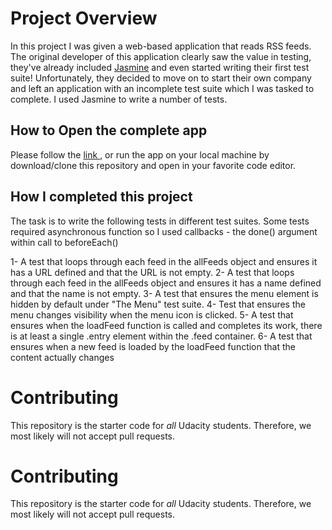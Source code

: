 # Project Overview

In this project I was given a web-based application that reads RSS feeds. The original developer of this application clearly saw the value in testing, they've already included [Jasmine](http://jasmine.github.io/) and even started writing their first test suite! Unfortunately, they decided to move on to start their own company and left an application with an incomplete test suite which I was tasked to complete. I used Jasmine to write a number of tests.

## How to Open the complete app

Please follow the [link ](https://github.com/HudaKhalil/FeedReader), or run the app on your local machine by download/clone this repository and open in your favorite code editor.

## How I completed this project

The task is to write the following tests in different test suites. Some tests required asynchronous function so I used callbacks - the done() argument within call to beforeEach()

1- A test that loops through each feed in the allFeeds object and ensures it has a URL defined and that the URL is not empty.
2- A test that loops through each feed in the allFeeds object and ensures it has a name defined and that the name is not empty.
3- A test that ensures the menu element is hidden by default under "The Menu" test suite.
4- Test that ensures the menu changes visibility when the menu icon is clicked.
5- A test that ensures when the loadFeed function is called and completes its work, there is at least a single .entry element within the     .feed container.
6- A test that ensures when a new feed is loaded by the loadFeed function that the content actually changes

# Contributing

This repository is the starter code for _all_ Udacity students. Therefore, we most likely will not accept pull requests.

# Contributing

This repository is the starter code for _all_ Udacity students. Therefore, we most likely will not accept pull requests.
